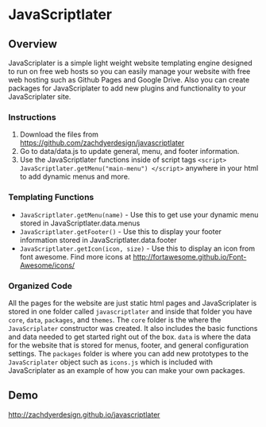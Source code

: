 # JavaScriptlater

## Overview
JavaScriplater is a simple light weight website templating engine designed to run on free web hosts so you can easily manage your website with free web hosting such as Github Pages and Google Drive. Also you can create packages for JavaScriplater to add new plugins and functionality to your JavaScriplater site. 

### Instructions
1. Download the files from https://github.com/zachdyerdesign/javascriptlater
2. Go to data/data.js to update general, menu, and footer information.
3. Use the JavaScriptlater functions inside of script tags `<script> JavaScriptlater.getMenu("main-menu") </script>` anywhere in your html to add dynamic menus and more.

### Templating Functions
- `JavaScriptlater.getMenu(name)` - Use this to get use your dynamic menu stored in JavaScriptlater.data.menus
- `JavaScriptlater.getFooter()` - Use this to display your footer information stored in JavaScriptlater.data.footer
- `JavaScriptlater.getIcon(icon, size)` - Use this to display an icon from font awesome. Find more icons at http://fortawesome.github.io/Font-Awesome/icons/

### Organized Code
All the pages for the website are just static html pages and JavaScriplater is stored in one folder called `javascriptlater` and inside that folder you have `core`, `data`, `packages`, and `themes`. The `core` folder is the where the `JavaScriplater` constructor was created. It also includes the basic functions and data needed to get started right out of the box. `data` is where the data for the website that is stored for menus, footer, and general configuration settings. The `packages` folder is where you can add new prototypes to the `JavaScriplater` object such as `icons.js` which is included with JavaScriplater as an example of how you can make your own packages.  

## Demo
http://zachdyerdesign.github.io/javascriptlater
